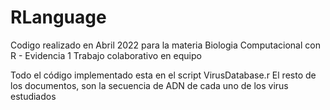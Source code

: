 # RLanguage
Codigo realizado en Abril 2022 para la materia Biologia Computacional con R - Evidencia 1
Trabajo colaborativo en equipo

Todo el código implementado esta en el script VirusDatabase.r
El resto de los documentos, son la secuencia de ADN de cada uno de los virus estudiados
